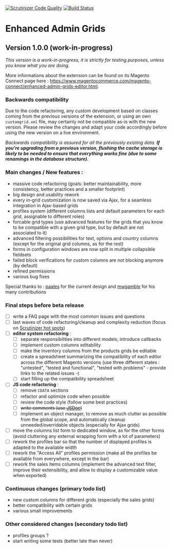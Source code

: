 [![Scrutinizer Code Quality](https://scrutinizer-ci.com/g/mage-eag/mage-enhanced-admin-grids/badges/quality-score.png?b=1.0.0-wip)](https://scrutinizer-ci.com/g/mage-eag/mage-enhanced-admin-grids/?branch=1.0.0-wip) [![Build Status](https://scrutinizer-ci.com/g/mage-eag/mage-enhanced-admin-grids/badges/build.png?b=1.0.0-wip)](https://scrutinizer-ci.com/g/mage-eag/mage-enhanced-admin-grids/build-status/1.0.0-wip)

# Enhanced Admin Grids
## Version 1.0.0 (work-in-progress)

_This version is a work-in-progress, it is strictly for testing purposes, unless you know what you are doing._

More informations about the extension can be found on its Magento Connect page here : https://www.magentocommerce.com/magento-connect/enhanced-admin-grids-editor.html.

### Backwards compatibility
Due to the code refactoring, any custom development based on classes coming from the previous versions of the extension, or using an own `customgrid.xml` file, may certainly not be compatible as-is with the new version. Please review the changes and adapt your code accordingly before using the new version on a live environment.

_Backwards compatibility is assured for all the previously existing data. **If you're upgrading from a previous version, flushing the cache storage is likely to be needed to ensure that everything works fine (due to some renamings in the database structure).**_

### Main changes / New features :
- massive code refactoring (goals: better maintainability, more consistency, better practices and a smaller footprint)
- big design and usability rework
- every in-grid customization is now saved via Ajax, for a seamless integration in Ajax-based grids
- profiles system (different columns lists and default parameters for each grid, assignable to different roles)
- forcable grid types (use advanced features for the grids that you know to be compatible with a given grid type, but by default are not associated to it)
- advanced filtering possibilities for text, options and country columns (except for the original grid columns, as for the rest)
- forms in configuration windows are now split in multiple collapsible fieldsets
- failed block verifications for custom columns are not blocking anymore (by default)
- refined permissions
- various bug fixes

Special thanks to : [paales](https://github.com/paales) for the current design and [mwgamble](https://github.com/mwgamble) for his many contributions

### Final steps before beta release
- [ ] write a FAQ page with the most common issues and questions
- [ ] last waves of code refactoring/cleanup and complexity reduction (focus on [Scrutinizer hot spots](https://scrutinizer-ci.com/g/mage-eag/mage-enhanced-admin-grids/code-structure/1.0.0-wip/hot-spots))
- [ ] **editor system refactoring** :
    - [ ] separate responsibilities into different models, introduce callbacks
    - [ ] implement custom columns editability
    - [ ] make the inventory columns from the products grids be editable
    - [ ] create a spreadsheet summarizing the compatibility of each editor across the different Magento versions (use three different states : "untested", "tested and functional", "tested with problems" - provide links to the related issues -)
    - [ ] start filling up the compatibility spreadsheet
- [ ] **JS code refactoring** :
    - [ ] remove `CDATA` sections
    - [ ] refactor and optimize code when possible
    - [ ] review the code style (follow some best practices)
    - [ ] ~~write comments (use [JSDoc](http://usejsdoc.org/index.html))~~
    - [ ] implement an object manager, to remove as much clutter as possible from the global scope, and automatically cleanup unneeded/overridable objects (especially for Ajax grids)
- [ ] move the columns list form to dedicated window, as for the other forms (avoid cluttering any external wrapping form with a lot of parameters)
- [ ] rework the profiles bar so that the number of displayed profiles is adapted to the available width
- [ ] rework the "Access All" profiles permission (make all the profiles be available from everywhere, except in the bar)
- [ ] rework the sales items columns (implement the advanced text filter, improve their extensibility, and allow to display a customizable value when exported)

### Continuous changes (primary todo list)
- new custom columns for different grids (especially the sales grids)
- better compatibility with certain grids
- various small improvements

### Other considered changes (secondary todo list)
- profiles groups ?
- start writing some tests (better late than never)
